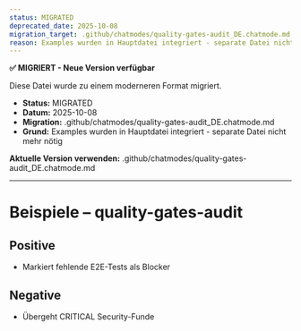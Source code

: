 ```yaml
---
status: MIGRATED
deprecated_date: 2025-10-08
migration_target: .github/chatmodes/quality-gates-audit_DE.chatmode.md
reason: Examples wurden in Hauptdatei integriert - separate Datei nicht mehr nötig
---
```


**✅ MIGRIERT - Neue Version verfügbar**

Diese Datei wurde zu einem moderneren Format migriert.

- **Status:** MIGRATED
- **Datum:** 2025-10-08
- **Migration:** .github/chatmodes/quality-gates-audit_DE.chatmode.md
- **Grund:** Examples wurden in Hauptdatei integriert - separate Datei nicht mehr nötig

**Aktuelle Version verwenden:** .github/chatmodes/quality-gates-audit_DE.chatmode.md

---

# Beispiele – quality-gates-audit

## Positive
- Markiert fehlende E2E-Tests als Blocker

## Negative
- Übergeht CRITICAL Security-Funde
